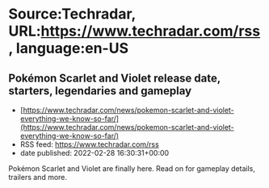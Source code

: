 # Source:Techradar, URL:https://www.techradar.com/rss, language:en-US

## Pokémon Scarlet and Violet release date, starters, legendaries and gameplay
 - [https://www.techradar.com/news/pokemon-scarlet-and-violet-everything-we-know-so-far/](https://www.techradar.com/news/pokemon-scarlet-and-violet-everything-we-know-so-far/)
 - RSS feed: https://www.techradar.com/rss
 - date published: 2022-02-28 16:30:31+00:00

Pokémon Scarlet and Violet are finally here. Read on for gameplay details, trailers and more.

